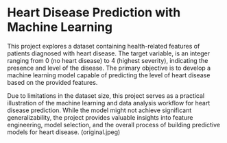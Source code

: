 # Heart Disease Prediction with Machine Learning

This project explores a dataset containing health-related features of patients diagnosed with heart disease. The target variable, is an integer ranging from 0 (no heart disease) to 4 (highest severity), indicating the presence and level of the disease. The primary objective is to develop a machine learning model capable of predicting the level of heart disease based on the provided features.

Due to limitations in the dataset size, this project serves as a practical illustration of the machine learning and data analysis workflow for heart disease prediction.  While the model might not achieve significant generalizability, the project provides valuable insights into feature engineering, model selection, and the overall process of building predictive models for heart disease.
(original.jpeg)
